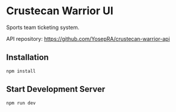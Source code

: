 # Crustecan Warrior UI

Sports team ticketing system.

API repository: https://github.com/YosepRA/crustecan-warrior-api

## Installation

`npm install`

## Start Development Server

`npm run dev`

